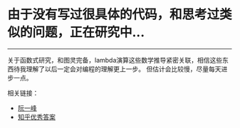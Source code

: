 # 由于没有写过很具体的代码，和思考过类似的问题，正在研究中...

----

关于函数式研究，和图灵完备，lambda演算这些数学推导紧密关联，相信这些东西待我理解了以后一定会对编程的理解更上一步。
但估计会比较慢，尽量每天进步一点。

相关链接：
- [阮一峰](http://www.ruanyifeng.com/blog/2017/02/fp-tutorial.html)
- [知乎优秀答案](https://zhuanlan.zhihu.com/p/21714695)